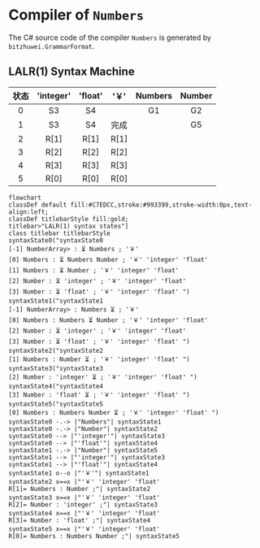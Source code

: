 # Compiler of `Numbers`

The C# source code of the compiler `Numbers` is generated by `bitzhuwei.GrammarFormat`.

## LALR(1) Syntax Machine

| 状态 | \'integer\' | \'float\' | \'￥\' | Numbers | Number |
|:---:|:---:|:---:|:---:|:---:|:---:|
| 0 | S3 | S4 |   | G1 | G2 |
| 1 | S3 | S4 | 完成 |   | G5 |
| 2 | R[1] | R[1] | R[1] |   |   |
| 3 | R[2] | R[2] | R[2] |   |   |
| 4 | R[3] | R[3] | R[3] |   |   |
| 5 | R[0] | R[0] | R[0] |   |   |


```Mermaid
flowchart
classDef default fill:#C7EDCC,stroke:#993399,stroke-width:0px,text-align:left;
classDef titlebarStyle fill:gold;
titlebar>"LALR(1) syntax states"]
class titlebar titlebarStyle
syntaxState0("syntaxState0
[-1] NumberArray> : ⏳ Numbers ; '￥' 
[0] Numbers : ⏳ Numbers Number ; '￥' 'integer' 'float' 
[1] Numbers : ⏳ Number ; '￥' 'integer' 'float' 
[2] Number : ⏳ 'integer' ; '￥' 'integer' 'float' 
[3] Number : ⏳ 'float' ; '￥' 'integer' 'float' ")
syntaxState1("syntaxState1
[-1] NumberArray> : Numbers ⏳ ; '￥' 
[0] Numbers : Numbers ⏳ Number ; '￥' 'integer' 'float' 
[2] Number : ⏳ 'integer' ; '￥' 'integer' 'float' 
[3] Number : ⏳ 'float' ; '￥' 'integer' 'float' ")
syntaxState2("syntaxState2
[1] Numbers : Number ⏳ ; '￥' 'integer' 'float' ")
syntaxState3("syntaxState3
[2] Number : 'integer' ⏳ ; '￥' 'integer' 'float' ")
syntaxState4("syntaxState4
[3] Number : 'float' ⏳ ; '￥' 'integer' 'float' ")
syntaxState5("syntaxState5
[0] Numbers : Numbers Number ⏳ ; '￥' 'integer' 'float' ")
syntaxState0 -.-> |"Numbers"| syntaxState1
syntaxState0 -.-> |"Number"| syntaxState2
syntaxState0 --> |"'integer'"| syntaxState3
syntaxState0 --> |"'float'"| syntaxState4
syntaxState1 -.-> |"Number"| syntaxState5
syntaxState1 --> |"'integer'"| syntaxState3
syntaxState1 --> |"'float'"| syntaxState4
syntaxState1 o--o |"'￥'"| syntaxState1
syntaxState2 x==x |"'￥' 'integer' 'float' 
R[1]= Numbers : Number ;"| syntaxState2
syntaxState3 x==x |"'￥' 'integer' 'float' 
R[2]= Number : 'integer' ;"| syntaxState3
syntaxState4 x==x |"'￥' 'integer' 'float' 
R[3]= Number : 'float' ;"| syntaxState4
syntaxState5 x==x |"'￥' 'integer' 'float' 
R[0]= Numbers : Numbers Number ;"| syntaxState5


```

